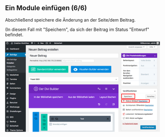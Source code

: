 ## Ein Module einfügen (6/6)

Abschließend speichere die Änderung an der Seite/dem Beitrag.

(In diesem Fall mit "Speichern", da sich der Beitrag im Status "Entwurf" befindet.

![image](./assets/save_post.jpg)
